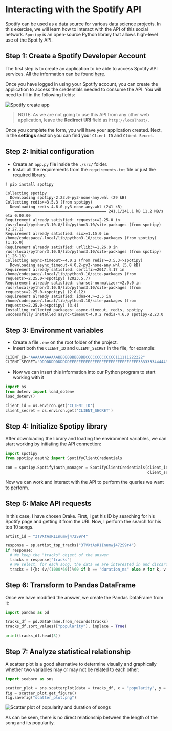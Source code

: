 # Interacting with the Spotify API

Spotify can be used as a data source for various data science projects. In this exercise, we will learn how to interact with the API of this social network. `Spotipy` is an open-source Python library that allows high-level use of the Spotify API.

## Step 1: Create a Spotify Developer Account

The first step is to create an application to be able to access Spotify API services. All the information can be found [here](https://developer.spotify.com/documentation/web-api).

Once you have logged in using your Spotify account, you can create the application to access the credentials needed to consume the API. You will need to fill in the following fields:

![Spotify create app](https://github.com/4GeeksAcademy/interacting-with-the-twitter-api-project-tutorial/blob/main/assets/spotify_1.PNG?raw=true)

> NOTE: As we are not going to use this API from any other web application, leave the **Redirect URI** field as `http://localhost/`.

Once you complete the form, you will have your application created. Next, in the **settings** section you can find your `Client ID` and `Client Secret`.

## Step 2: Initial configuration

- Create an `app.py` file inside the `./src/` folder.
- Install all the requirements from the `requirements.txt` file or just the required library.

```python
! pip install spotipy
```

    Collecting spotipy
      Downloading spotipy-2.23.0-py3-none-any.whl (29 kB)
    Collecting redis>=3.5.3 (from spotipy)
      Downloading redis-4.6.0-py3-none-any.whl (241 kB)
        ━━━━━━━━━━━━━━━━━━━━━━━━━━━━━━━━━━━━━━━━ 241.1/241.1 kB 11.2 MB/s eta 0:00:00
    Requirement already satisfied: requests>=2.25.0 in /usr/local/python/3.10.8/lib/python3.10/site-packages (from spotipy) (2.27.1)
    Requirement already satisfied: six>=1.15.0 in /home/codespace/.local/lib/python3.10/site-packages (from spotipy) (1.16.0)
    Requirement already satisfied: urllib3>=1.26.0 in /usr/local/python/3.10.8/lib/python3.10/site-packages (from spotipy) (1.26.16)
    Collecting async-timeout>=4.0.2 (from redis>=3.5.3->spotipy)
      Downloading async_timeout-4.0.2-py3-none-any.whl (5.8 kB)
    Requirement already satisfied: certifi>=2017.4.17 in /home/codespace/.local/lib/python3.10/site-packages (from requests>=2.25.0->spotipy) (2023.5.7)
    Requirement already satisfied: charset-normalizer~=2.0.0 in /usr/local/python/3.10.8/lib/python3.10/site-packages (from requests>=2.25.0->spotipy) (2.0.12)
    Requirement already satisfied: idna<4,>=2.5 in /home/codespace/.local/lib/python3.10/site-packages (from requests>=2.25.0->spotipy) (3.4)
    Installing collected packages: async-timeout, redis, spotipy
    Successfully installed async-timeout-4.0.2 redis-4.6.0 spotipy-2.23.0

## Step 3: Environment variables

- Create a file `.env` on the root folder of the project.
- Insert both the `CLIENT_ID` and `CLIENT_SECRET` in the file, for example:

```py
CLIENT_ID="AAAAAAAAAAAABBBBBBBBBBBBCCCCCCCCCCCCC111111222222"
CLIENT_SECRET="DDDDDDDDDDDDDEEEEEEEEEEEEEEEEFFFFFFFFFFFFFF333333344444"
```

- Now we can insert this information into our Python program to start working with it

```py
import os
from dotenv import load_dotenv
load_dotenv()

client_id = os.environ.get('CLIENT_ID')
client_secret = os.environ.get('CLIENT_SECRET')
```

## Step 4: Initialize Spotipy library

After downloading the library and loading the environment variables, we can start working by initiating the API connection:

```py
import spotipy
from spotipy.oauth2 import SpotifyClientCredentials

con = spotipy.Spotify(auth_manager = SpotifyClientCredentials(client_id = client_id,
                                                              client_secret = client_secret))
```

Now we can work and interact with the API to perform the queries we want to perform.

## Step 5: Make API requests

In this case, I have chosen Drake. First, I get his ID by searching for his Spotify page and getting it from the URI. Now, I perform the search for his top 10 songs.

```py
artist_id = "3TVXtAsR1Inumwj472S9r4"

response = sp.artist_top_tracks("3TVXtAsR1Inumwj472S9r4")
if response:
  # We keep the "tracks" object of the answer
  tracks = response["tracks"]
  # We select, for each song, the data we are interested in and discard the rest
  tracks = [{k: (v/(1000*60))%60 if k == "duration_ms" else v for k, v in track.items() if k in ["name", "popularity", "duration_ms"]} for track in tracks]
```

## Step 6: Transform to Pandas DataFrame

Once we have modified the answer, we create the Pandas DataFrame from it:

```py
import pandas as pd

tracks_df = pd.DataFrame.from_records(tracks)
tracks_df.sort_values(["popularity"], inplace = True)

print(tracks_df.head(3))
```

## Step 7: Analyze statistical relationship

A scatter plot is a good alternative to determine visually and graphically whether two variables may or may not be related to each other:

```py
import seaborn as sns

scatter_plot = sns.scatterplot(data = tracks_df, x = "popularity", y = "duration_ms")
fig = scatter_plot.get_figure()
fig.savefig("scatter_plot.png")
```

![Scatter plot of popularity and duration of songs](https://github.com/4GeeksAcademy/interacting-with-the-twitter-api-project-tutorial/blob/main/assets/scatter_plot.png?raw=true)

As can be seen, there is no direct relationship between the length of the song and its popularity.
